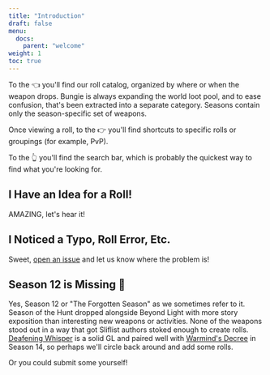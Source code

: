 ```yaml
---
title: "Introduction"
draft: false
menu:
  docs:
    parent: "welcome"
weight: 1
toc: true
---
```


To the 👈 you'll find our roll catalog, organized by where or when the weapon drops. Bungie is always expanding the world loot pool, and to ease confusion, that's been extracted into a separate category. Seasons contain only the season-specific set of weapons.

Once viewing a roll, to the 👉 you'll find shortcuts to specific rolls or groupings (for example, PvP).

To the 👆 you'll find the search bar, which is probably the quickest way to find what you're looking for.

## I Have an Idea for a Roll!

AMAZING, let's hear it!

## I Noticed a Typo, Roll Error, Etc.

Sweet, [open an issue](https://github.com/rslifka/sliflist/issues) and let us know where the problem is!

## Season 12 is Missing 🐥

Yes, Season 12 or "The Forgotten Season" as we sometimes refer to it. Season of the Hunt dropped alongside Beyond Light with more story exposition than interesting new weapons or activities. None of the weapons stood out in a way that got Sliflist authors stoked enough to create rolls. [Deafening Whisper](https://d2gunsmith.com/w/981718087) is a solid GL and paired well with [Warmind's Decree](https://www.light.gg/db/items/282898303/warminds-decree/) in Season 14, so perhaps we'll circle back around and add some rolls.

Or you could submit some yourself!